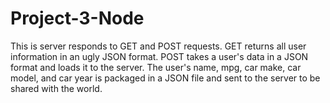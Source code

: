 # Project-3-Node

This is server responds to GET and POST requests.  GET returns all user information in an ugly JSON format.  POST takes a user's data in a JSON format and loads it to the server.  The user's name, mpg, car make, car model, and car year is packaged in a JSON file and sent to the server to be shared with the world.
